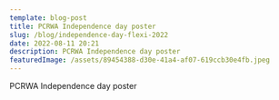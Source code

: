 ```yaml
---
template: blog-post
title: PCRWA Independence day poster
slug: /blog/independence-day-flexi-2022
date: 2022-08-11 20:21
description: PCRWA Independence day poster
featuredImage: /assets/89454388-d30e-41a4-af07-619ccb30e4fb.jpeg
---
```

PCRWA Independence day poster